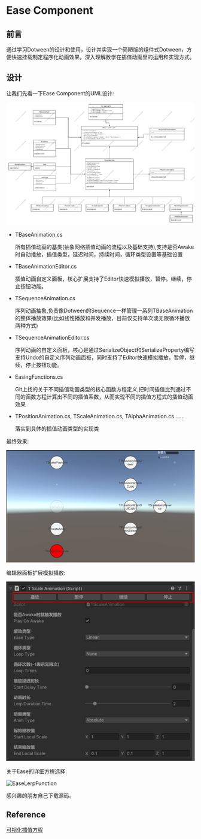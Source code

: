 # Ease Component

## 前言

通过学习Dotween的设计和使用，设计并实现一个简陋版的组件式Dotween，方便快速挂载制定程序化动画效果。深入理解数学在插值动画里的运用和实现方式。

## 设计

让我们先看一下Ease Component的UML设计:

![TAnimationUML](Images/TAnimationUML.png)

- TBaseAnimation.cs

  所有插值动画的基类(抽象网络插值动画的流程以及基础支持),支持是否Awake时自动播放，插值类型，延迟时间，持续时间，循环类型设置等基础设置

- TBaseAnimationEditor.cs

  插值动画自定义面板，核心扩展支持了Editor快速模拟播放，暂停，继续，停止按钮功能。

- TSequenceAnimation.cs

  序列动画抽象,负责像Dotween的Sequence一样管理一系列TBaseAnimation的整体播放效果(比如线性播放和并发播放，目前仅支持单次或无限循环播放两种方式)

- TSequenceAnimationEditor.cs

  序列动画的自定义面板，核心是通过SerializeObject和SerializeProperty编写支持Undo的自定义序列动画面板，同时支持了Editor快速模拟播放，暂停，继续，停止按钮功能。

- EasingFunctions.cs

  Git上找的关于不同插值动画类型的核心函数方程定义,把时间插值比列通过不同的函数方程计算出不同的插值系数，从而实现不同的插值方程式的插值动画效果

- TPositionAnimation.cs, TScaleAnimation.cs, TAlphaAnimation.cs ......

  落实到具体的插值动画类型的实现类

最终效果:

![EaseDemoScreenCapture](Images/EaseDemoScreenCapture.png)

编辑器面板扩展模拟播放:

![EaseDemoScreenCapture](Images/InspectorSimulation.png)

关于Ease的详细方程选择:

![EaseLerpFunction](Images/EaseLerpFunction.png)

感兴趣的朋友自己下载源码。

## Reference

[可视化插值方程](https://easings.net/)